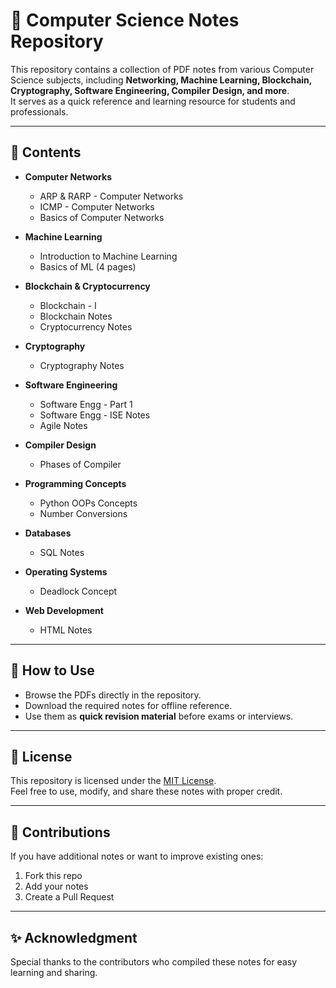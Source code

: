 # 📘 Computer Science Notes Repository

This repository contains a collection of PDF notes from various Computer Science subjects, including **Networking, Machine Learning, Blockchain, Cryptography, Software Engineering, Compiler Design, and more**.  
It serves as a quick reference and learning resource for students and professionals.

---

## 📂 Contents

- **Computer Networks**
  - ARP & RARP - Computer Networks
  - ICMP - Computer Networks
  - Basics of Computer Networks

- **Machine Learning**
  - Introduction to Machine Learning
  - Basics of ML (4 pages)

- **Blockchain & Cryptocurrency**
  - Blockchain - I
  - Blockchain Notes
  - Cryptocurrency Notes

- **Cryptography**
  - Cryptography Notes

- **Software Engineering**
  - Software Engg - Part 1
  - Software Engg - ISE Notes
  - Agile Notes

- **Compiler Design**
  - Phases of Compiler

- **Programming Concepts**
  - Python OOPs Concepts
  - Number Conversions

- **Databases**
  - SQL Notes

- **Operating Systems**
  - Deadlock Concept

- **Web Development**
  - HTML Notes

---

## 🚀 How to Use
- Browse the PDFs directly in the repository.
- Download the required notes for offline reference.
- Use them as **quick revision material** before exams or interviews.

---

## 📜 License
This repository is licensed under the [MIT License](LICENSE).  
Feel free to use, modify, and share these notes with proper credit.

---

## 🤝 Contributions
If you have additional notes or want to improve existing ones:
1. Fork this repo  
2. Add your notes  
3. Create a Pull Request  

---

## ✨ Acknowledgment
Special thanks to the contributors who compiled these notes for easy learning and sharing.
